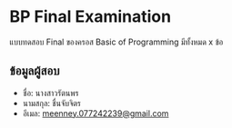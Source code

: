 # BP Final Examination

แบบทดสอบ Final ของครอส Basic of Programming มีทั้งหมด x ข้อ

## ข้อมูลผู้สอบ

- ชื่อ: นางสาวรัตนพร 
- นามสกุล: ชื่นจับจิตร
- อีเมล: meenney.077242239@gmail.com
